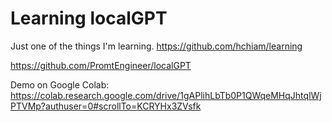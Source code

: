 # Learning localGPT

Just one of the things I'm learning. https://github.com/hchiam/learning

https://github.com/PromtEngineer/localGPT

Demo on Google Colab: https://colab.research.google.com/drive/1gAPlihLbTb0P1QWqeMHqJhtqlWjPTVMp?authuser=0#scrollTo=KCRYHx3ZVsfk
